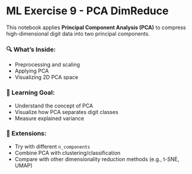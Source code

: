 # ML Exercise 9 - PCA DimReduce

This notebook applies **Principal Component Analysis (PCA)** to compress high-dimensional digit data into two principal components.

### 🔍 What’s Inside:
- Preprocessing and scaling
- Applying PCA
- Visualizing 2D PCA space

### 🎯 Learning Goal:
- Understand the concept of PCA
- Visualize how PCA separates digit classes
- Measure explained variance

### 🚀 Extensions:
- Try with different `n_components`
- Combine PCA with clustering/classification
- Compare with other dimensionality reduction methods (e.g., t-SNE, UMAP)
